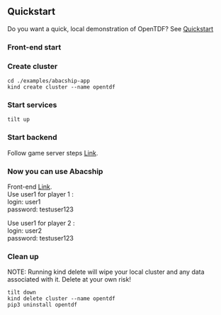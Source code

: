 ## Quickstart

Do you want a quick, local demonstration of OpenTDF? See [Quickstart](../../quickstart)

### Front-end start
### Create cluster

```
cd ./examples/abacship-app
kind create cluster --name opentdf
```

### Start services

```
tilt up
```

### Start backend
Follow game server steps [Link](backend_server).

### Now you can use Abacship
Front-end [Link](http://localhost:65432/abacship/).
</br>
Use user1 for player 1 :
</br>login: user1
</br>password: testuser123

Use user1 for player 2 :
</br>login: user2
</br>password: testuser123


### Clean up

NOTE: Running kind delete will wipe your local cluster and any data associated with it. Delete at your own risk!

```shell
tilt down
kind delete cluster --name opentdf
pip3 uninstall opentdf
```
